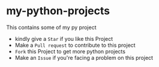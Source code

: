 # my-python-projects

This contains some of my py project

- kindly give  a `Star` if you like this Project 
- Make a `Pull request` to contribute to this project 
- `Fork` this Project to get more python projects 
- Make an `Issue` if you're facing a problem on this project


 
